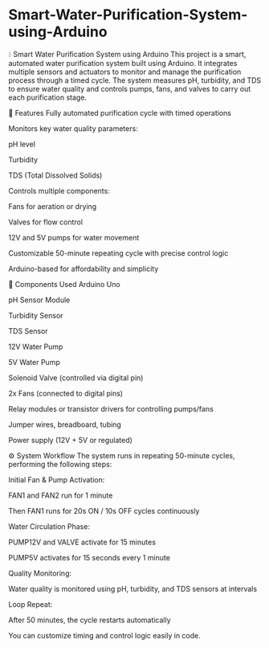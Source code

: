 # Smart-Water-Purification-System-using-Arduino
💧 Smart Water Purification System using Arduino
This project is a smart, automated water purification system built using Arduino. It integrates multiple sensors and actuators to monitor and manage the purification process through a timed cycle. The system measures pH, turbidity, and TDS to ensure water quality and controls pumps, fans, and valves to carry out each purification stage.

🚀 Features
Fully automated purification cycle with timed operations

Monitors key water quality parameters:

pH level

Turbidity

TDS (Total Dissolved Solids)

Controls multiple components:

Fans for aeration or drying

Valves for flow control

12V and 5V pumps for water movement

Customizable 50-minute repeating cycle with precise control logic

Arduino-based for affordability and simplicity

🧰 Components Used
Arduino Uno

pH Sensor Module

Turbidity Sensor

TDS Sensor

12V Water Pump

5V Water Pump

Solenoid Valve (controlled via digital pin)

2x Fans (connected to digital pins)

Relay modules or transistor drivers for controlling pumps/fans

Jumper wires, breadboard, tubing

Power supply (12V + 5V or regulated)

⚙️ System Workflow
The system runs in repeating 50-minute cycles, performing the following steps:

Initial Fan & Pump Activation:

FAN1 and FAN2 run for 1 minute

Then FAN1 runs for 20s ON / 10s OFF cycles continuously

Water Circulation Phase:

PUMP12V and VALVE activate for 15 minutes

PUMP5V activates for 15 seconds every 1 minute

Quality Monitoring:

Water quality is monitored using pH, turbidity, and TDS sensors at intervals

Loop Repeat:

After 50 minutes, the cycle restarts automatically

You can customize timing and control logic easily in code.
